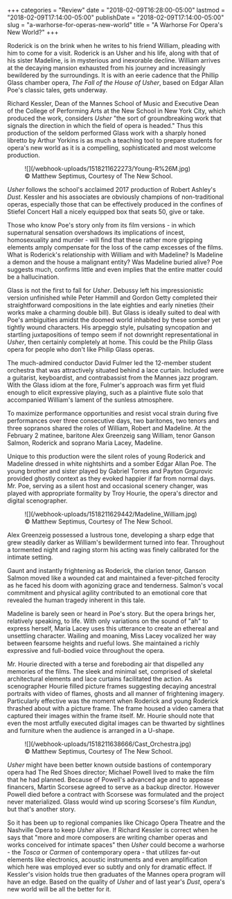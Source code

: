 +++
categories = "Review"
date = "2018-02-09T16:28:00-05:00"
lastmod = "2018-02-09T17:14:00-05:00"
publishDate = "2018-02-09T17:14:00-05:00"
slug = "a-warhorse-for-operas-new-world"
title = "A Warhorse For Opera&#039;s New World?"
+++

Roderick is on the brink when he writes to his friend William, pleading with him to come for a visit. Roderick is an Usher and his life, along with that of his sister Madeline, is in mysterious and inexorable decline. William arrives at the decaying mansion exhausted from his journey and increasingly bewildered by the surroundings. It is with an eerie cadence that the Phillip Glass chamber opera, *The Fall of the House of Usher*, based on Edgar Allan Poe's classic tales, gets underway.

Richard Kessler, Dean of the Mannes School of Music and Executive Dean of the College of Performing Arts at the New School in New York City, which produced the work, considers *Usher* "the sort of groundbreaking work that signals the direction in which the field of opera is headed." Thus this production of the seldom performed Glass work with a sharply honed libretto by Arthur Yorkins is as much a teaching tool to prepare students for opera's new world as it is a compelling, sophisticated and most welcome production.

<figure data-type="image">
![](/webhook-uploads/1518211622273/Young-R%26M.jpg)
<figcaption>© Matthew Septimus, Courtesy of The New School.</figcaption>
</figure>

*Usher* follows the school's acclaimed 2017 production of Robert Ashley's *Dust*. Kessler and his associates are obviously champions of non-traditional operas, especially those that can be effectively produced in the confines of Stiefel Concert Hall a nicely equipped box that seats 50, give or take.

Those who know Poe's story only from its film versions - in which supernatural sensation overshadows its implications of incest, homosexuality and murder - will find that these rather more gripping elements amply compensate for the loss of the camp excesses of the films. What is Roderick's relationship with William and with Madeline? Is Madeline a demon and the house a malignant entity? Was Madeline buried alive? Poe suggests much, confirms little and even implies that the entire matter could be a hallucination. 

Glass is not the first to fall for *Usher*. Debussy left his impressionistic version unfinished while Peter Hammill and Gordon Getty completed their straightforward compositions in the late eighties and early nineties (their works make a charming double bill). But Glass is ideally suited to deal with Poe's ambiguities amidst the doomed world inhabited by these somber yet tightly wound characters. His arpeggio style, pulsating syncopation and startling juxtapositions of tempo seem if not downright representational in *Usher*, then certainly completely at home. This could be the Philip Glass opera for people who don't like Philip Glass operas.

The much-admired conductor David Fulmer led the 12-member student orchestra that was attractively situated behind a lace curtain. Included were a guitarist, keyboardist, and contrabassist from the Mannes jazz program. With the Glass idiom at the fore, Fulmer's approach was firm yet fluid enough to elicit expressive playing, such as a plaintive flute solo that accompanied William's lament of the sunless atmosphere.

To maximize performance opportunities and resist vocal strain during five performances over three consecutive days, two baritones, two tenors and three sopranos shared the roles of William, Robert and Madeline. At the February 2 matinee, baritone Alex Greenzeig sang William, tenor Ganson Salmon, Roderick and soprano Maria Lacey, Madeline. 

Unique to this production were the silent roles of young Roderick and Madeline dressed in white nightshirts and a somber Edgar Allan Poe. The young brother and sister played by Gabriel Torres and Payton Grgurovic provided ghostly context as they evoked happier if far from normal days. Mr. Poe, serving as a silent host and occasional scenery changer, was played with appropriate formality by Troy Hourie, the opera's director and digital scenographer. 

<figure data-type="image">
![](/webhook-uploads/1518211629442/Madeline_William.jpg)
<figcaption>© Matthew Septimus, Courtesy of The New School.</figcaption>
</figure>

Alex Greenzeig possessed a lustrous tone, developing a sharp edge that grew steadily darker as William's bewilderment turned into fear. Throughout a tormented night and raging storm his acting was finely calibrated for the intimate setting.

Gaunt and instantly frightening as Roderick, the clarion tenor, Ganson Salmon moved like a wounded cat and maintained a fever-pitched ferocity as he faced his doom with agonizing grace and tenderness. Salmon's vocal commitment and physical agility contributed to an emotional core that revealed the human tragedy inherent in this tale.

Madeline is barely seen or heard in Poe's story. But the opera brings her, relatively speaking, to life. With only variations on the sound of "ah" to express herself, Maria Lacey uses this utterance to create an ethereal and unsettling character. Wailing and moaning, Miss Lacey vocalized her way between fearsome heights and rueful lows. She maintained a richly expressive and full-bodied voice throughout the opera. 

Mr. Hourie directed with a terse and foreboding air that dispelled any memories of the films. The sleek and minimal set, comprised of skeletal architectural elements and lace curtains facilitated the action. As scenographer Hourie filled picture frames suggesting decaying ancestral portraits with video of flames, ghosts and all manner of frightening imagery. Particularly effective was the moment when Roderick and young Roderick thrashed about with a picture frame. The frame housed a video camera that captured their images within the frame itself. Mr. Hourie should note that even the most artfully executed digital images can be thwarted by sightlines and furniture when the audience is arranged in a U-shape.

<figure data-type="image">
![](/webhook-uploads/1518211638666/Cast_Orchestra.jpg)
<figcaption>© Matthew Septimus, Courtesy of The New School.</figcaption>
</figure>

*Usher* might have been better known outside bastions of contemporary opera had The Red Shoes director; Michael Powell lived to make the film that he had planned. Because of Powell's advanced age and to appease financers, Martin Scorsese agreed to serve as a backup director. However Powell died before a contract with Scorsese was formulated and the project never materialized. Glass would wind up scoring Scorsese's film *Kundun*, but that's another story.

So it has been up to regional companies like Chicago Opera Theatre and the Nashville Opera to keep *Usher* alive. If Richard Kessler is correct when he says that "more and more composers are writing chamber operas and works conceived for intimate spaces" then *Usher* could become a warhorse - the *Tosca* or *Carmen* of contemporary opera - that utilizes far-out elements like electronics, acoustic instruments and even amplification which here was employed ever so subtly and only for dramatic effect. If Kessler's vision holds true then graduates of the Mannes opera program will have an edge. Based on the quality of *Usher* and of last year's *Dust*, opera's new world will be all the better for it. 
